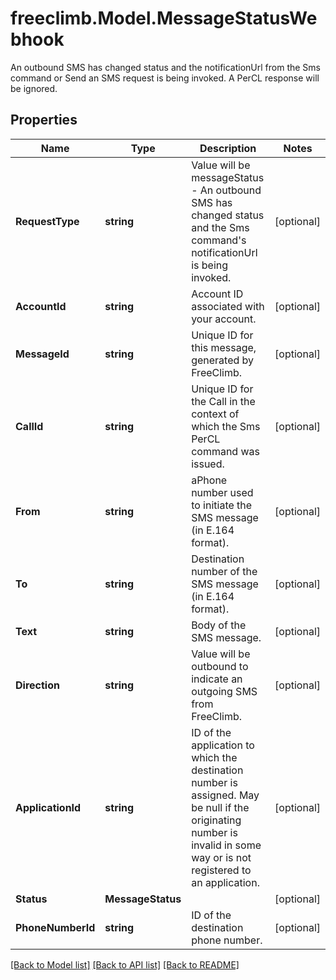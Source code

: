 # freeclimb.Model.MessageStatusWebhook

An outbound SMS has changed status and the notificationUrl from the Sms command or Send an SMS request is being invoked. A PerCL response will be ignored.
## Properties

Name | Type | Description | Notes
------------ | ------------- | ------------- | -------------
**RequestType** | **string** | Value will be messageStatus - An outbound SMS has changed status and the Sms command&#39;s notificationUrl is being invoked. | [optional] 
**AccountId** | **string** | Account ID associated with your account. | [optional] 
**MessageId** | **string** | Unique ID for this message, generated by FreeClimb. | [optional] 
**CallId** | **string** | Unique ID for the Call in the context of which the Sms PerCL command was issued. | [optional] 
**From** | **string** | aPhone number used to initiate the SMS message (in E.164 format). | [optional] 
**To** | **string** | Destination number of the SMS message (in E.164 format). | [optional] 
**Text** | **string** | Body of the SMS message. | [optional] 
**Direction** | **string** | Value will be outbound to indicate an outgoing SMS from FreeClimb. | [optional] 
**ApplicationId** | **string** | ID of the application to which the destination number is assigned. May be null if the originating number is invalid in some way or is not registered to an application. | [optional] 
**Status** | **MessageStatus** |  | [optional] 
**PhoneNumberId** | **string** | ID of the destination phone number. | [optional] 

[[Back to Model list]](../README.md#documentation-for-models) [[Back to API list]](../README.md#documentation-for-api-endpoints) [[Back to README]](../README.md)

